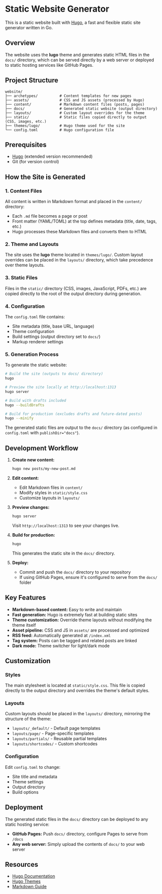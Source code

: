 # Static Website Generator

This is a static website built with [Hugo](https://gohugo.io/), a fast and flexible static site generator written in Go.

## Overview

The website uses the **lugo** theme and generates static HTML files in the `docs/` directory, which can be served directly by a web server or deployed to static hosting services like GitHub Pages.

## Project Structure

```
website/
├── archetypes/          # Content templates for new pages
├── assets/              # CSS and JS assets (processed by Hugo)
├── content/             # Markdown content files (posts, pages)
├── docs/                # Generated static website (output directory)
├── layouts/             # Custom layout overrides for the theme
├── static/              # Static files copied directly to output (CSS, images, etc.)
├── themes/lugo/         # Hugo theme used for the site
└── config.toml          # Hugo configuration file
```

## Prerequisites

- [Hugo](https://gohugo.io/installation/) (extended version recommended)
- Git (for version control)

## How the Site is Generated

### 1. Content Files

All content is written in Markdown format and placed in the `content/` directory:
- Each `.md` file becomes a page or post
- Front matter (YAML/TOML) at the top defines metadata (title, date, tags, etc.)
- Hugo processes these Markdown files and converts them to HTML

### 2. Theme and Layouts

The site uses the **lugo** theme located in `themes/lugo/`. Custom layout overrides can be placed in the `layouts/` directory, which take precedence over theme layouts.

### 3. Static Files

Files in the `static/` directory (CSS, images, JavaScript, PDFs, etc.) are copied directly to the root of the output directory during generation.

### 4. Configuration

The `config.toml` file contains:
- Site metadata (title, base URL, language)
- Theme configuration
- Build settings (output directory set to `docs/`)
- Markup renderer settings

### 5. Generation Process

To generate the static website:

```bash
# Build the site (outputs to docs/ directory)
hugo

# Preview the site locally at http://localhost:1313
hugo server

# Build with drafts included
hugo --buildDrafts

# Build for production (excludes drafts and future-dated posts)
hugo --minify
```

The generated static files are output to the `docs/` directory (as configured in `config.toml` with `publishDir="docs"`).

## Development Workflow

1. **Create new content:**
   ```bash
   hugo new posts/my-new-post.md
   ```

2. **Edit content:**
   - Edit Markdown files in `content/`
   - Modify styles in `static/style.css`
   - Customize layouts in `layouts/`

3. **Preview changes:**
   ```bash
   hugo server
   ```
   Visit `http://localhost:1313` to see your changes live.

4. **Build for production:**
   ```bash
   hugo
   ```
   This generates the static site in the `docs/` directory.

5. **Deploy:**
   - Commit and push the `docs/` directory to your repository
   - If using GitHub Pages, ensure it's configured to serve from the `docs/` folder

## Key Features

- **Markdown-based content:** Easy to write and maintain
- **Fast generation:** Hugo is extremely fast at building static sites
- **Theme customization:** Override theme layouts without modifying the theme itself
- **Asset pipeline:** CSS and JS in `assets/` are processed and optimized
- **RSS feed:** Automatically generated at `/index.xml`
- **Tag system:** Posts can be tagged and related posts are linked
- **Dark mode:** Theme switcher for light/dark mode

## Customization

### Styles

The main stylesheet is located at `static/style.css`. This file is copied directly to the output directory and overrides the theme's default styles.

### Layouts

Custom layouts should be placed in the `layouts/` directory, mirroring the structure of the theme:
- `layouts/_default/` - Default page templates
- `layouts/page/` - Page-specific templates
- `layouts/partials/` - Reusable partial templates
- `layouts/shortcodes/` - Custom shortcodes

### Configuration

Edit `config.toml` to change:
- Site title and metadata
- Theme settings
- Output directory
- Build options

## Deployment

The generated static files in the `docs/` directory can be deployed to any static hosting service:

- **GitHub Pages:** Push `docs/` directory, configure Pages to serve from `/docs`
- **Any web server:** Simply upload the contents of `docs/` to your web server

## Resources

- [Hugo Documentation](https://gohugo.io/documentation/)
- [Hugo Themes](https://themes.gohugo.io/)
- [Markdown Guide](https://www.markdownguide.org/)

